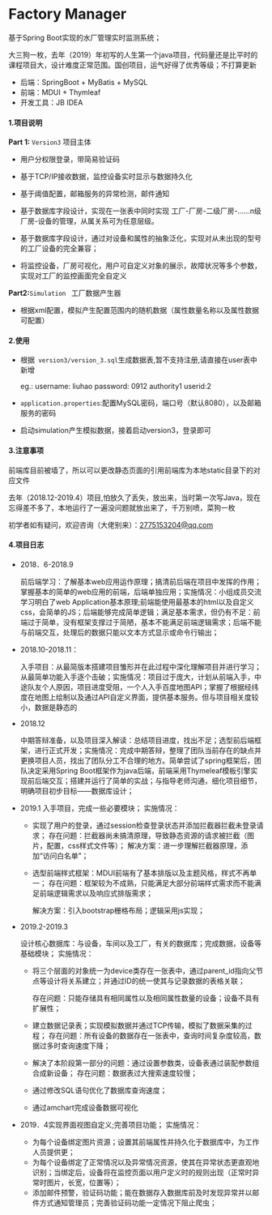 # Factory Manager

基于Spring Boot实现的水厂管理实时监测系统；

大三狗一枚，去年（2019）年初写的人生第一个java项目，代码量还是比平时的课程项目大，设计难度正常范围。国创项目，运气好得了优秀等级；不打算更新

+ 后端：SpringBoot + MyBatis + MySQL
+ 前端：MDUI  +  Thymleaf
+ 开发工具：JB IDEA

#### 1.项目说明

**Part 1:** ```Version3```   项目主体

+ 用户分权限登录，带简易验证码

+ 基于TCP/IP接收数据，监控设备实时显示与数据持久化
+ 基于阈值配置，邮箱服务的异常检测，邮件通知
+ 基于数据库字段设计，实现在一张表中同时实现 工厂-厂房-二级厂房-......n级厂房-设备的管理，从属关系可为任意层级。
+ 基于数据库字段设计，通过对设备和属性的抽象泛化，实现对从未出现的型号的工厂设备的完全兼容；
+ 将监控设备，厂房可视化，用户可自定义对象的展示，故障状况等多个参数，实现对工厂的监控画面完全自定义

**Part2:**```Simulation ```   工厂数据产生器

+ 根据xml配置，模拟产生配置范围内的随机数据（属性数量名称以及属性数据可配置）

#### 2.使用

+ 根据``` version3/version_3.sql```生成数据表,暂不支持注册,请直接在user表中新增

  eg.: username:  liuhao	password: 0912	authority1	userid:2

+ ```application.properties```:配置MySQL密码，端口号（默认8080），以及邮箱服务的密码

+ 启动simulation产生模拟数据，接着启动version3，登录即可

#### 3.注意事项

前端库目前被墙了，所以可以更改静态页面的引用前端库为本地static目录下的对应文件

去年（2018.12-2019.4）项目,怕放久了丢失，放出来，当时第一次写Java，现在忘得差不多了，本地运行了一遍没问题就放出来了，千万别喷，菜狗一枚

初学者如有疑问，欢迎咨询（大佬别来）：2775153204@qq.com

#### 4.项目日志

+ 2018．6-2018.9 

  ​        前后端学习：了解基本web应用运作原理；搞清前后端在项目中发挥的作用；掌握基本的简单的web应用的前端，后端单独应用；
  ​       实施情况：小组成员交流学习明白了web Application基本原理;前端能使用最基本的html以及自定义css，会简单的JS；后端能够完成简单逻辑；满足基本需求，但仍有不足：
  ​	    前端过于简单，没有框架支撑过于简陋，基本不能满足前端逻辑需求；后端不能与前端交互，处理后的数据只能以文本方式显示或命令行输出；

+ 2018.10-2018.11： 

  ​        入手项目：从最简版本搭建项目雏形并在此过程中深化理解项目并进行学习；从最简单功能入手逐个击破；
  ​        实施情况：项目过于庞大，计划从前端入手，中途队友个人原因，项目进度受阻，一个人入手百度地图API；掌握了根据经纬度在地图上绘制以及通过API自定义界面，提供基本服务。但与项目相关度较小，数据是静态的

+ 2018.12

  ​        中期答辩准备，以及项目深入解读：总结项目进度，找出不足；选型前后端框架，进行正式开发；
  ​         实施情况：完成中期答辩，整理了团队当前存在的缺点并更换项目人员，找出了团队分工不合理的地方。简单尝试了spring框架后，团队决定采用Spring Boot框架作为java后端，前端采用Thymeleaf模板引擎实现前后端交互；搭建并运行了简单的实战；与指导老师沟通，细化项目细节，明确项目初步目标——数据库设计；

+ 2019.1 入手项目，完成一些必要模块；
  实施情况：

  + 实现了用户的登录，通过session检查登录状态并添加拦截器拦截未登录请求；
    存在问题：拦截器尚未搞清原理，导致静态资源的请求被拦截（图片，配置，css样式文件等）；
    解决方案：进一步理解拦截器原理，添加“访问白名单”；

  + 选型前端样式框架：MDUI前端有了基本排版以及主题风格，样式不再单一；
    存在问题：框架较为不成熟，只能满足大部分前端样式需求而不能满足前端逻辑需求以及响应式排版需求；

    解决方案：引入bootstrap栅格布局；逻辑采用js实现；

+ 2019.2-2019.3

  设计核心数据库：与设备，车间以及工厂，有关的数据库；完成数据，设备等基础模块；
  	实施情况：

  + 将三个层面的对象统一为device类存在一张表中，通过parent_id指向父节点等设计将关系建立；并通过ID的统一使其与记录数据的表格关联；

       存在问题：只能存储具有相同属性以及相同属性数量的设备；设备不具有扩展性；

  + 建立数据记录表；实现模拟数据并通过TCP传输，模拟了数据采集的过程；
    	存在问题：所有设备的数据存在一张表中，查询时间复杂度较高，数据过多时查询速度下降；

  + 解决了本阶段第一部分的问题：通过设置参数类，设备表通过装配参数组合成新设备；
    	存在问题：数据表过大搜索速度较慢；

  + 通过修改SQL语句优化了数据库查询速度；

  + 通过amchart完成设备数据可视化

+ 2019．4实现界面视图自定义;完善项目功能；
  	实施情况：
  + 为每个设备绑定图片资源；设置其前端属性并持久化于数据库中，为工作人员提供更；
  + 为每个设备绑定了正常情况以及异常情况资源，使其在异常状态更直观地识别；当绑定后，设备将在监控页面以用户定义时的规则出现（正常时异常时图片，长宽，位置等）；
  + 添加邮件预警，验证码功能；能在数据存入数据库前及时发现异常并以邮件方式通知管理员；完善验证码功能一定情况下阻止爬虫；
